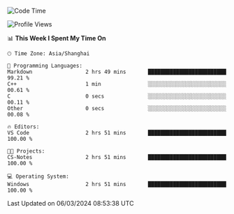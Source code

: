<!--START_SECTION:waka-->
![Code Time](http://img.shields.io/badge/Code%20Time-1%2C521%20hrs%2056%20mins-blue)

![Profile Views](http://img.shields.io/badge/Profile%20Views-0-blue)

📊 **This Week I Spent My Time On** 

```text
🕑︎ Time Zone: Asia/Shanghai

💬 Programming Languages: 
Markdown                 2 hrs 49 mins       █████████████████████████   99.21 % 
C++                      1 min               ░░░░░░░░░░░░░░░░░░░░░░░░░   00.61 % 
C                        0 secs              ░░░░░░░░░░░░░░░░░░░░░░░░░   00.11 % 
Other                    0 secs              ░░░░░░░░░░░░░░░░░░░░░░░░░   00.08 % 

🔥 Editors: 
VS Code                  2 hrs 51 mins       █████████████████████████   100.00 % 

🐱‍💻 Projects: 
CS-Notes                 2 hrs 51 mins       █████████████████████████   100.00 % 

💻 Operating System: 
Windows                  2 hrs 51 mins       █████████████████████████   100.00 % 
```


 Last Updated on 06/03/2024 08:53:38 UTC
<!--END_SECTION:waka-->